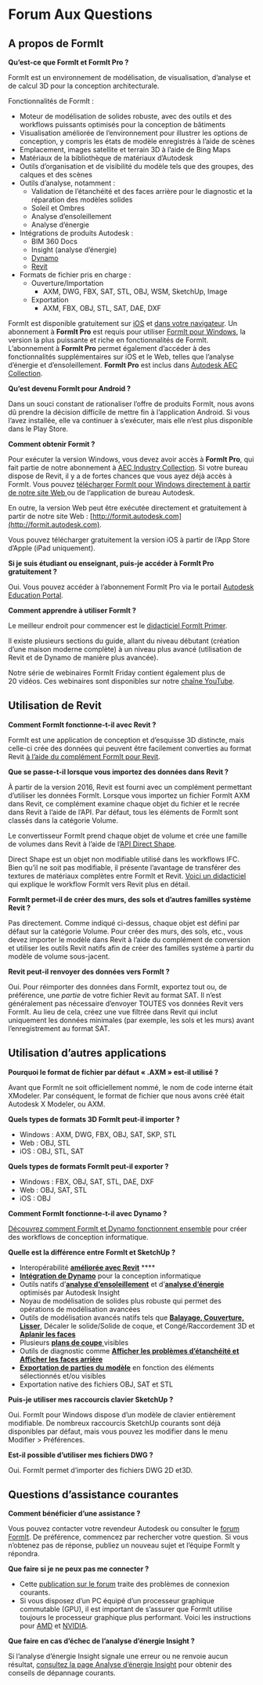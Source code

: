 # Forum Aux Questions

## A propos de FormIt

**Qu’est-ce que FormIt et FormIt Pro ?**

FormIt est un environnement de modélisation, de visualisation, d’analyse et de calcul 3D pour la conception architecturale.

Fonctionnalités de FormIt :

* Moteur de modélisation de solides robuste, avec des outils et des workflows puissants optimisés pour la conception de bâtiments
* Visualisation améliorée de l’environnement pour illustrer les options de conception, y compris les états de modèle enregistrés à l’aide de scènes
* Emplacement, images satellite et terrain 3D à l’aide de Bing Maps
* Matériaux de la bibliothèque de matériaux d’Autodesk
* Outils d’organisation et de visibilité du modèle tels que des groupes, des calques et des scènes
* Outils d’analyse, notamment :
   * Validation de l’étanchéité et des faces arrière pour le diagnostic et la réparation des modèles solides
   * Soleil et Ombres
   * Analyse d’ensoleillement
   * Analyse d’énergie
* Intégrations de produits Autodesk :
   * BIM 360 Docs
   * Insight \(analyse d’énergie\)
   * [Dynamo](https://formit.autodesk.com/page/formit-dynamo)
   * [Revit](https://formit.autodesk.com/page/formit-revit)
* Formats de fichier pris en charge :
   * Ouverture/Importation
      * AXM, DWG, FBX, SAT, STL, OBJ, WSM, SketchUp, Image
   * Exportation
      * AXM, FBX, OBJ, STL, SAT, DAE, DXF

FormIt est disponible gratuitement sur [iOS](https://itunes.apple.com/us/app/autodesk-formit-360/id575282599?mt=8) et [dans votre navigateur](https://app.formit.autodesk.com/). Un abonnement à **FormIt Pro** est requis pour utiliser [FormIt pour Windows](https://formit.autodesk.com/page/download), la version la plus puissante et riche en fonctionnalités de FormIt. L’abonnement à **FormIt Pro** permet également d’accéder à des fonctionnalités supplémentaires sur iOS et le Web, telles que l’analyse d’énergie et d’ensoleillement. **FormIt Pro** est inclus dans [Autodesk AEC Collection](https://www.autodesk.fr/collections/architecture-engineering-construction/overview).

**Qu’est devenu FormIt pour Android ?**

Dans un souci constant de rationaliser l’offre de produits FormIt, nous avons dû prendre la décision difficile de mettre fin à l’application Android. Si vous l’avez installée, elle va continuer à s’exécuter, mais elle n’est plus disponible dans le Play Store.

**Comment obtenir Formit ?**

Pour exécuter la version Windows, vous devez avoir accès à **FormIt Pro**, qui fait partie de notre abonnement à [AEC Industry Collection](https://www.autodesk.fr/collections/architecture-engineering-construction/overview). Si votre bureau dispose de Revit, il y a de fortes chances que vous ayez déjà accès à FormIt. Vous pouvez [télécharger FormIt pour Windows directement à partir de notre site Web ](https://formit.autodesk.com/page/download) ou de l’application de bureau Autodesk.

En outre, la version Web peut être exécutée directement et gratuitement à partir de notre site Web : [http://formit.autodesk.com](http://formit.autodesk.com).

Vous pouvez télécharger gratuitement la version iOS à partir de l’App Store d’Apple \(iPad uniquement\).

**Si je suis étudiant ou enseignant, puis-je accéder à FormIt Pro gratuitement ?**

Oui. Vous pouvez accéder à l’abonnement FormIt Pro via le portail [Autodesk Education Portal](https://www.autodesk.fr/education/edu-software/overview?sorting=featured&page=1).

**Comment apprendre à utiliser FormIt ?**

Le meilleur endroit pour commencer est le [didacticiel FormIt Primer](https://windows.help.formit.autodesk.com/Building-the-Farnsworth-House/Building-the-Farnsworth-House.html).

Il existe plusieurs sections du guide, allant du niveau débutant \(création d’une maison moderne complète\) à un niveau plus avancé \(utilisation de Revit et de Dynamo de manière plus avancée\).

Notre série de webinaires FormIt Friday contient également plus de 20 vidéos. Ces webinaires sont disponibles sur notre [chaîne YouTube](https://www.youtube.com/playlist?list=PLqumTDi1CVHM7rCHJs83Yb2FyadmuQsiH).

## Utilisation de Revit

**Comment FormIt fonctionne-t-il avec Revit ?**

FormIt est une application de conception et d’esquisse 3D distincte, mais celle-ci crée des données qui peuvent être facilement converties au format Revit [à l’aide du complément FormIt pour Revit](https://formit.autodesk.com/page/formit-revit).

**Que se passe-t-il lorsque vous importez des données dans Revit ?**

À partir de la version 2016, Revit est fourni avec un complément permettant d’utiliser les données FormIt. Lorsque vous importez un fichier FormIt AXM dans Revit, ce complément examine chaque objet du fichier et le recrée dans Revit à l’aide de l’API. Par défaut, tous les éléments de FormIt sont classés dans la catégorie Volume.

Le convertisseur FormIt prend chaque objet de volume et crée une famille de volumes dans Revit à l’aide de l’[API Direct Shape](https://knowledge.autodesk.com/search-result/caas/CloudHelp/cloudhelp/2016/FRA/Revit-API/files/GUID-DF7B9D4A-5A8A-4E39-8721-B7782CBD7730-htm.html).

Direct Shape est un objet non modifiable utilisé dans les workflows IFC. Bien qu’il ne soit pas modifiable, il présente l’avantage de transférer des textures de matériaux complètes entre FormIt et Revit. [Voici un didacticiel ](https://windows.help.formit.autodesk.com/Building-the-Farnsworth-House/Revit-Interop.html) qui explique le workflow FormIt vers Revit plus en détail.

**FormIt permet-il de créer des murs, des sols et d’autres familles système Revit ?**

Pas directement. Comme indiqué ci-dessus, chaque objet est défini par défaut sur la catégorie Volume. Pour créer des murs, des sols, etc., vous devez importer le modèle dans Revit à l’aide du complément de conversion et utiliser les outils Revit natifs afin de créer des familles système à partir du modèle de volume sous-jacent.

**Revit peut-il renvoyer des données vers FormIt ?**

Oui. Pour réimporter des données dans FormIt, exportez tout ou, de préférence, une _partie_ de votre fichier Revit au format SAT. Il n’est généralement pas nécessaire d’envoyer TOUTES vos données Revit vers FormIt. Au lieu de cela, créez une vue filtrée dans Revit qui inclut uniquement les données minimales \(par exemple, les sols et les murs\) avant l’enregistrement au format SAT.

## Utilisation d’autres applications

**Pourquoi le format de fichier par défaut « .AXM » est-il utilisé ?**

Avant que FormIt ne soit officiellement nommé, le nom de code interne était XModeler. Par conséquent, le format de fichier que nous avons créé était Autodesk X Modeler, ou AXM.

**Quels types de formats 3D FormIt peut-il importer ?**

* Windows : AXM, DWG, FBX, OBJ, SAT, SKP, STL
* Web : OBJ, STL
* iOS : OBJ, STL, SAT

**Quels types de formats FormIt peut-il exporter ?**

* Windows : FBX, OBJ, SAT, STL, DAE, DXF
* Web : OBJ, SAT, STL
* iOS : OBJ

**Comment FormIt fonctionne-t-il avec Dynamo ?**

[Découvrez comment FormIt et Dynamo fonctionnent ensemble](https://formit.autodesk.com/page/formit-dynamo) pour créer des workflows de conception informatique.

**Quelle est la différence entre FormIt et SketchUp ?**

* Interopérabilité [**améliorée avec Revit**](../tool-library/revit.md) ****
* [**Intégration de Dynamo**](../tool-library/dynamo.md) pour la conception informatique
* Outils natifs d’[**analyse d’ensoleillement**](../tool-library/solar-analysis.md) et d’[**analyse d’énergie**](../tool-library/energy-analysis.md) optimisés par Autodesk Insight
* Noyau de modélisation de solides plus robuste qui permet des opérations de modélisation avancées
* Outils de modélisation avancés natifs tels que [**Balayage, Couverture, Lisser**](../tool-library/cover-sweep-loft.md), Décaler le solide/Solide de coque, et Congé/Raccordement 3D et [**Aplanir les faces**](../tool-library/flatten-face.md)
* Plusieurs [**plans de coupe** ](../tool-library/section-planes.md)visibles
* Outils de diagnostic comme [**Afficher les problèmes d’étanchéité et Afficher les faces arrière**](../tool-library/visual-styles.md)
* [**Exportation de parties du modèle**](../tool-library/export-data.md) en fonction des éléments sélectionnés et/ou visibles
* Exportation native des fichiers OBJ, SAT et STL

**Puis-je utiliser mes raccourcis clavier SketchUp ?**

Oui. FormIt pour Windows dispose d’un modèle de clavier entièrement modifiable. De nombreux raccourcis SketchUp courants sont déjà disponibles par défaut, mais vous pouvez les modifier dans le menu Modifier > Préférences.

**Est-il possible d’utiliser mes fichiers DWG ?**

Oui. FormIt permet d’importer des fichiers DWG 2D et3D.

## Questions d’assistance courantes

**Comment bénéficier d’une assistance ?**

Vous pouvez contacter votre revendeur Autodesk ou consulter le [forum FormIt](https://forums.autodesk.com/t5/formit-forum/bd-p/142?profile.language=fr). De préférence, commencez par rechercher votre question. Si vous n’obtenez pas de réponse, publiez un nouveau sujet et l’équipe FormIt y répondra.

**Que faire si je ne peux pas me connecter ?**

* Cette [publication sur le forum](https://forums.autodesk.com/t5/formit-forum/having-trouble-logging-into-formit-for-windows-try-these-steps/td-p/7179572?profile.language=fr) traite des problèmes de connexion courants.
* Si vous disposez d’un PC équipé d’un processeur graphique commutable \(GPU\), il est important de s’assurer que FormIt utilise toujours le processeur graphique plus performant. Voici les instructions pour [AMD](https://community.amd.com/docs/DOC-1581#jive_content_id_Assigning_Applications_to_GPUs) et [NVIDIA](http://nvidia.custhelp.com/app/answers/detail/a_id/2615/kw/manage%203d%20settings/related/1).

**Que faire en cas d’échec de l’analyse d’énergie Insight ?**

Si l’analyse d’énergie Insight signale une erreur ou ne renvoie aucun résultat, [consultez la page Analyse d’énergie Insight](https://formit.autodesk.com/page/formit-insight) pour obtenir des conseils de dépannage courants.

